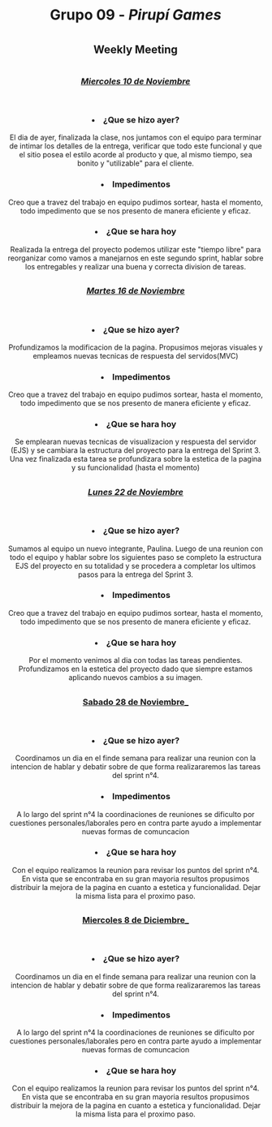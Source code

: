 # <h1 align="center">Grupo 09 - <em>Pirupí Games</em></h1>

#

## <h2 align="center"> **Weekly Meeting**</h2>

#

## <h3 align="center" style="text-decoration: underline">_Miercoles 10 de Noviembre_</h3>

<br>

### <li align="center">**¿Que se hizo ayer?**</li>

<p align="center">El dia de ayer, finalizada la clase, nos juntamos con el equipo para terminar de intimar los detalles de la entrega, verificar que todo este funcional y que el sitio posea el estilo acorde al producto y que, al mismo tiempo, sea bonito y "utilizable" para el cliente.</p>

### <li align="center">**Impedimentos**</li>

<p align="center">Creo que a travez del trabajo en equipo pudimos sortear, hasta el momento, todo impedimento que se nos presento de manera eficiente y eficaz.</p>

### <li align="center">**¿Que se hara hoy**</li>

<p align="center">Realizada la entrega del proyecto podemos utilizar este "tiempo libre" para reorganizar como vamos a manejarnos en este segundo sprint, hablar sobre los entregables y realizar una buena y correcta division de tareas.</p>

## <h3 align="center" style="text-decoration: underline">_Martes 16 de Noviembre_</h3>

<br>

### <li align="center">**¿Que se hizo ayer?**</li>

<p align="center">Profundizamos la modificacion de la pagina. Propusimos mejoras visuales y empleamos nuevas tecnicas de respuesta del servidos(MVC)</p>

### <li align="center">**Impedimentos**</li>

<p align="center">Creo que a travez del trabajo en equipo pudimos sortear, hasta el momento, todo impedimento que se nos presento de manera eficiente y eficaz.</p>

### <li align="center">**¿Que se hara hoy**</li>

<p align="center">Se emplearan nuevas tecnicas de visualizacion y respuesta del servidor (EJS) y se cambiara la estructura del proyecto para la entrega del Sprint 3. Una vez finalizada esta tarea se profundizara sobre la estetica de la pagina y su funcionalidad (hasta el momento)</p>

## <h3 align="center" style="text-decoration: underline">_Lunes 22 de Noviembre_</h3>

<br>

### <li align="center">**¿Que se hizo ayer?**</li>

<p align="center">Sumamos al equipo un nuevo integrante, Paulina. Luego de una reunion con todo el equipo y hablar sobre los siguientes paso se completo la estructura EJS del proyecto en su totalidad y se procedera a completar los ultimos pasos para la entrega del Sprint 3.</p>

### <li align="center">**Impedimentos**</li>

<p align="center">Creo que a travez del trabajo en equipo pudimos sortear, hasta el momento, todo impedimento que se nos presento de manera eficiente y eficaz.</p>

### <li align="center">**¿Que se hara hoy**</li>

<p align="center">Por el momento venimos al dia con todas las tareas pendientes. Profundizamos en la estetica del proyecto dado que siempre estamos aplicando nuevos cambios a su imagen.</p>

## <h3 align="center" style="text-decoration: underline">Sabado 28 de Noviembre\_</h3>

<br>

### <li align="center">**¿Que se hizo ayer?**</li>

<p align="center">Coordinamos un dia en el finde semana para realizar una reunion con la intencion de hablar y debatir sobre de que forma realizararemos las tareas del sprint n°4.</p>

### <li align="center">**Impedimentos**</li>

<p align="center">A lo largo del sprint n°4 la coordinaciones de reuniones se dificulto por cuestiones personales/laborales pero en contra parte ayudo a implementar nuevas formas de comuncacion</p>

### <li align="center">**¿Que se hara hoy**</li>

<p align="center">Con el equipo realizamos la reunion para revisar los puntos del sprint n°4. En vista que se encontraba en su gran mayoria resultos propusimos distribuir la mejora de la pagina en cuanto a estetica y funcionalidad. Dejar la misma lista para el proximo paso.</p>

## <h3 align="center" style="text-decoration: underline">Miercoles 8 de Diciembre\_</h3>

<br>

### <li align="center">**¿Que se hizo ayer?**</li>

<p align="center">Coordinamos un dia en el finde semana para realizar una reunion con la intencion de hablar y debatir sobre de que forma realizararemos las tareas del sprint n°4.</p>

### <li align="center">**Impedimentos**</li>

<p align="center">A lo largo del sprint n°4 la coordinaciones de reuniones se dificulto por cuestiones personales/laborales pero en contra parte ayudo a implementar nuevas formas de comuncacion</p>

### <li align="center">**¿Que se hara hoy**</li>

<p align="center">Con el equipo realizamos la reunion para revisar los puntos del sprint n°4. En vista que se encontraba en su gran mayoria resultos propusimos distribuir la mejora de la pagina en cuanto a estetica y funcionalidad. Dejar la misma lista para el proximo paso.</p>
